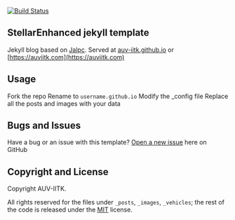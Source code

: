 [![Build Status](https://travis-ci.org/AUV-IITK/auv-iitk.github.io.svg?branch=master)](https://travis-ci.org/AUV-IITK/auv-iitk.github.io)

## StellarEnhanced jekyll template

Jekyll blog based on [Jalpc](https://github.com/jarrekk/Jalpc). Served at [auv-iitk.github.io](auv-iitk.github.io) or [https://auviitk.com](https://auviitk.com)

## Usage

Fork the repo
Rename to `username.github.io`
Modify the _config file
Replace all the posts and images with your data

## Bugs and Issues

Have a bug or an issue with this template? [Open a new issue](https://github.com/auv-iitk/auv-iitk.github.io/issues) here on GitHub

## Copyright and License

Copyright AUV-IITK. 

All rights reserved for the files under `_posts`, `_images`, `_vehicles`; the rest of the code is released under the [MIT](https://opensource.org/licenses/mit-license.php) license.